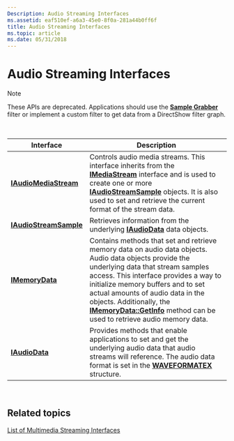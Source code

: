 ```yaml
---
Description: Audio Streaming Interfaces
ms.assetid: eaf510ef-a6a3-45e0-8f0a-281a44b0ff6f
title: Audio Streaming Interfaces
ms.topic: article
ms.date: 05/31/2018
---
```


# Audio Streaming Interfaces

> [!Note]  
> These APIs are deprecated. Applications should use the [**Sample Grabber**](sample-grabber-filter.md) filter or implement a custom filter to get data from a DirectShow filter graph.

 



| Interface                                        | Description                                                                                                                                                                                                                                                                                                                                                                                     |
|--------------------------------------------------|-------------------------------------------------------------------------------------------------------------------------------------------------------------------------------------------------------------------------------------------------------------------------------------------------------------------------------------------------------------------------------------------------|
| [**IAudioMediaStream**](/previous-versions/windows/desktop/api/austream/nn-austream-iaudiomediastream)   | Controls audio media streams. This interface inherits from the [**IMediaStream**](/previous-versions/windows/desktop/api/mmstream/nn-mmstream-imediastream) interface and is used to create one or more [**IAudioStreamSample**](/previous-versions/windows/desktop/api/austream/nn-austream-iaudiostreamsample) objects. It is also used to set and retrieve the current format of the stream data.                                                                                                            |
| [**IAudioStreamSample**](/previous-versions/windows/desktop/api/austream/nn-austream-iaudiostreamsample) | Retrieves information from the underlying [**IAudioData**](/previous-versions/windows/desktop/api/austream/nn-austream-iaudiodata) data objects.                                                                                                                                                                                                                                                                                                        |
| [**IMemoryData**](/previous-versions/windows/desktop/api/austream/nn-austream-imemorydata)               | Contains methods that set and retrieve memory data on audio data objects. Audio data objects provide the underlying data that stream samples access. This interface provides a way to initialize memory buffers and to set actual amounts of audio data in the objects. Additionally, the [**IMemoryData::GetInfo**](/previous-versions/windows/desktop/api/austream/nf-austream-imemorydata-getinfo) method can be used to retrieve audio memory data. |
| [**IAudioData**](/previous-versions/windows/desktop/api/austream/nn-austream-iaudiodata)                 | Provides methods that enable applications to set and get the underlying audio data that audio streams will reference. The audio data format is set in the [**WAVEFORMATEX**](https://msdn.microsoft.com/library/Dd390970(v=VS.85).aspx) structure.                                                                                                                                                                                       |



 

## Related topics

<dl> <dt>

[List of Multimedia Streaming Interfaces](list-of-multimedia-streaming-interfaces.md)
</dt> </dl>

 

 



